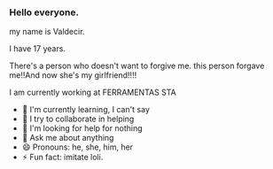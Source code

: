 ### Hello everyone.
my name is Valdecir.

I have 17 years.

There's a person who doesn't want to forgive me. this person forgave me!!And now she's my girlfriend!!!!


<!--
**loli da quebrada/loli da quebrada** is a ✨ _special_ ✨ repository because its `README.md` (this file) appears n your GitHub profile.
Here are some ideas to get you started:
-->
I am currently working at FERRAMENTAS STA
- 🌱 I'm currently learning, I can't say
- 👯 I try to collaborate in helping
- 🤔 I'm looking for help for nothing
- 💬 Ask me about anything
- 😄 Pronouns: he, she, him, her
- ⚡ Fun fact: imitate loli.
